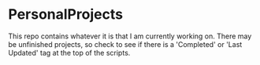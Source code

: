 # PersonalProjects

This repo contains whatever it is that I am currently working on. There may be unfinished projects, so check to see if there is a 'Completed' or 'Last Updated' tag at the top of the scripts. 
